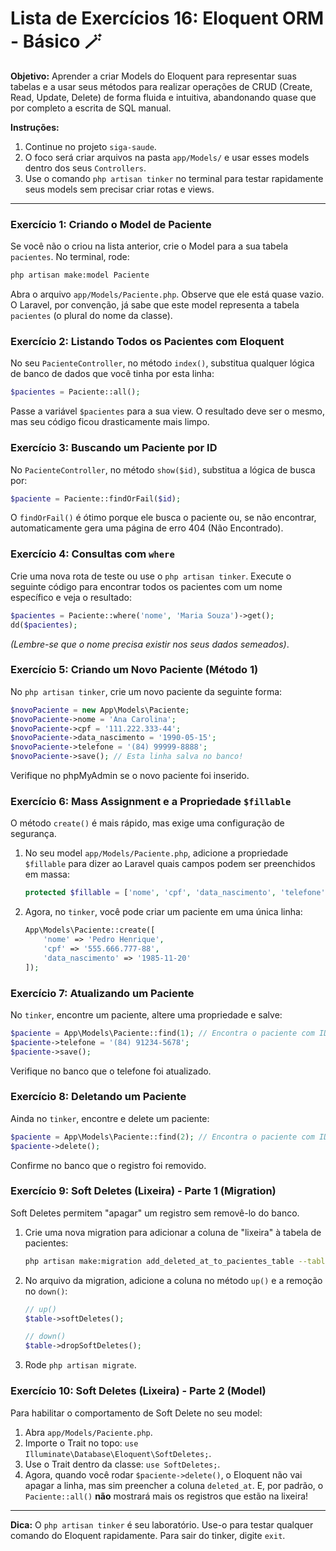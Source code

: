 # Lista de Exercícios 16: Eloquent ORM - Básico 🪄

**Objetivo:** Aprender a criar Models do Eloquent para representar suas tabelas e a usar seus métodos para realizar operações de CRUD (Create, Read, Update, Delete) de forma fluida e intuitiva, abandonando quase que por completo a escrita de SQL manual.

**Instruções:**

1.  Continue no projeto `siga-saude`.
2.  O foco será criar arquivos na pasta `app/Models/` e usar esses models dentro dos seus `Controllers`.
3.  Use o comando `php artisan tinker` no terminal para testar rapidamente seus models sem precisar criar rotas e views.

-----

### Exercício 1: Criando o Model de Paciente

Se você não o criou na lista anterior, crie o Model para a sua tabela `pacientes`. No terminal, rode:

```bash
php artisan make:model Paciente
```

Abra o arquivo `app/Models/Paciente.php`. Observe que ele está quase vazio. O Laravel, por convenção, já sabe que este model representa a tabela `pacientes` (o plural do nome da classe).

### Exercício 2: Listando Todos os Pacientes com Eloquent

No seu `PacienteController`, no método `index()`, substitua qualquer lógica de banco de dados que você tinha por esta linha:

```php
$pacientes = Paciente::all();
```

Passe a variável `$pacientes` para a sua view. O resultado deve ser o mesmo, mas seu código ficou drasticamente mais limpo.

### Exercício 3: Buscando um Paciente por ID

No `PacienteController`, no método `show($id)`, substitua a lógica de busca por:

```php
$paciente = Paciente::findOrFail($id);
```

O `findOrFail()` é ótimo porque ele busca o paciente ou, se não encontrar, automaticamente gera uma página de erro 404 (Não Encontrado).

### Exercício 4: Consultas com `where`

Crie uma nova rota de teste ou use o `php artisan tinker`. Execute o seguinte código para encontrar todos os pacientes com um nome específico e veja o resultado:

```php
$pacientes = Paciente::where('nome', 'Maria Souza')->get();
dd($pacientes);
```

*(Lembre-se que o nome precisa existir nos seus dados semeados)*.

### Exercício 5: Criando um Novo Paciente (Método 1)

No `php artisan tinker`, crie um novo paciente da seguinte forma:

```php
$novoPaciente = new App\Models\Paciente;
$novoPaciente->nome = 'Ana Carolina';
$novoPaciente->cpf = '111.222.333-44';
$novoPaciente->data_nascimento = '1990-05-15';
$novoPaciente->telefone = '(84) 99999-8888';
$novoPaciente->save(); // Esta linha salva no banco!
```

Verifique no phpMyAdmin se o novo paciente foi inserido.

### Exercício 6: Mass Assignment e a Propriedade `$fillable`

O método `create()` é mais rápido, mas exige uma configuração de segurança.

1.  No seu model `app/Models/Paciente.php`, adicione a propriedade `$fillable` para dizer ao Laravel quais campos podem ser preenchidos em massa:
    ```php
    protected $fillable = ['nome', 'cpf', 'data_nascimento', 'telefone'];
    ```
2.  Agora, no `tinker`, você pode criar um paciente em uma única linha:
    ```php
    App\Models\Paciente::create([
        'nome' => 'Pedro Henrique',
        'cpf' => '555.666.777-88',
        'data_nascimento' => '1985-11-20'
    ]);
    ```

### Exercício 7: Atualizando um Paciente

No `tinker`, encontre um paciente, altere uma propriedade e salve:

```php
$paciente = App\Models\Paciente::find(1); // Encontra o paciente com ID 1
$paciente->telefone = '(84) 91234-5678';
$paciente->save();
```

Verifique no banco que o telefone foi atualizado.

### Exercício 8: Deletando um Paciente

Ainda no `tinker`, encontre e delete um paciente:

```php
$paciente = App\Models\Paciente::find(2); // Encontra o paciente com ID 2
$paciente->delete();
```

Confirme no banco que o registro foi removido.

### Exercício 9: Soft Deletes (Lixeira) - Parte 1 (Migration)

Soft Deletes permitem "apagar" um registro sem removê-lo do banco.

1.  Crie uma nova migration para adicionar a coluna de "lixeira" à tabela de pacientes:
    ```bash
    php artisan make:migration add_deleted_at_to_pacientes_table --table=pacientes
    ```
2.  No arquivo da migration, adicione a coluna no método `up()` e a remoção no `down()`:
    ```php
    // up()
    $table->softDeletes();

    // down()
    $table->dropSoftDeletes();
    ```
3.  Rode `php artisan migrate`.

### Exercício 10: Soft Deletes (Lixeira) - Parte 2 (Model)

Para habilitar o comportamento de Soft Delete no seu model:

1.  Abra `app/Models/Paciente.php`.
2.  Importe o Trait no topo: `use Illuminate\Database\Eloquent\SoftDeletes;`.
3.  Use o Trait dentro da classe: `use SoftDeletes;`.
4.  Agora, quando você rodar `$paciente->delete()`, o Eloquent não vai apagar a linha, mas sim preencher a coluna `deleted_at`. E, por padrão, o `Paciente::all()` **não** mostrará mais os registros que estão na lixeira\!

-----

**Dica:** O `php artisan tinker` é seu laboratório. Use-o para testar qualquer comando do Eloquent rapidamente. Para sair do tinker, digite `exit`.

